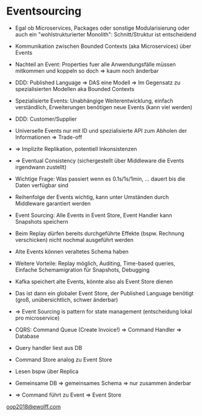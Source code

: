 # Eventsourcing

- Egal ob Microservices, Packages oder sonstige Modularisierung oder auch ein "wohlstrukturierter Monolith": Schnitt/Struktur ist entscheidend
- Kommunikation zwischen Bounded Contexts (aka Microservices) über Events
- Nachteil an Event: Properties fuer alle Anwendungsfälle müssen mitkommen und koppeln so doch => kaum noch änderbar
- DDD: Published Language => DAS eine Modell => Im Gegensatz zu spezialisierten Modellen aka Bounded Contexts

- Spezialisierte Events: Unabhängige Weiterentwicklung, einfach verständlich, Erweiterungen benötigen neue Events (kann viel werden)
- DDD: Customer/Supplier

- Universelle Events nur mit ID und spezialisierte API zum Abholen der Informationen => Trade-off

- => Implizite Replikation, potentiell Inkonsistenzen
- => Eventual Consistency (sichergestellt über Middleware die Events irgendwann zustellt)
- Wichtige Frage: Was passiert wenn es 0.1s/1s/1min, ... dauert bis die Daten verfügbar sind

- Reihenfolge der Events wichtig, kann unter Umständen durch Middleware garantiert werden
- Event Sourcing: Alle Events in Event Store, Event Handler kann Snapshots speichern
- Beim Replay dürfen bereits durchgeführte Effekte (bspw. Rechnung verschicken) nicht nochmal ausgeführt werden
- Alte Events können veraltetes Schema haben
- Weitere Vorteile: Replay möglich, Auditing, Time-based queries, Einfache Schemamigration für Snapshots, Debugging

- Kafka speichert alte Events, könnte also als Event Store dienen
- Das ist dann ein globaler Event Store, der Published Language benötigt (groß, unübersichtlich, schwer änderbar)
- => Event Sourcing is pattern for state management (entscheidung lokal pro microservice)

- CQRS: Command Queue (Create Invoice!) => Command Handler => Database
- Query handler liest aus DB
- Command Store analog zu Event Store
- Lesen bspw über Replica
- Gemeinsame DB => gemeinsames Schema => nur zusammen änderbar
- => Command führt zu Event => Event Store

oop2018@ewolff.com